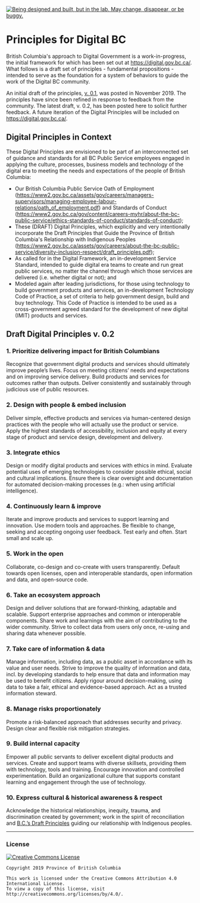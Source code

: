 <a id="devex-badge" rel="Exploration" href="https://github.com/BCDevExchange/assets/blob/master/README.md"><img alt="Being designed and built, but in the lab. May change, disappear, or be buggy." style="border-width:0" src="https://assets.bcdevexchange.org/images/badges/exploration.svg" title="Being designed and built, but in the lab. May change, disappear, or be buggy." /></a>

# Principles for Digital BC

British Columbia's approach to Digital Government is a work-in-progress, the initial framework for which has been set out at https://digital.gov.bc.ca/. What follows is a draft set of principles - fundamental propositions - intended to serve as the foundation for a system of behaviors to guide the work of the Digital BC community.

An initial draft of the principles, [v. 0.1](https://github.com/bcgov/digital-principles/blob/master/BC_Draft_Digital_Principles_v.0.1.pdf), was posted in November 2019. The principles have since been refined in response to feedback from the community. The latest draft, v. 0.2, has been posted here to solicit further feedback. A future iteration of the Digital Principles will be included on https://digital.gov.bc.ca/. 

## Digital Principles in Context

These Digital Principles are envisioned to be part of an interconnected set of guidance and standards for all BC Public Service employees engaged in applying the culture, processes, business models and technology of the digital era to meeting the needs and expectations of the people of British Columbia: 

* Our British Columbia Public Service Oath of Employment (https://www2.gov.bc.ca/assets/gov/careers/managers-supervisors/managing-employee-labour-relations/oath_of_employment.pdf) and Standards of Conduct (https://www2.gov.bc.ca/gov/content/careers-myhr/about-the-bc-public-service/ethics-standards-of-conduct/standards-of-conduct);
* These (DRAFT) Digital Principles, which explicitly and very intentionally incorporate the Draft Principles that Guide the Province of British Columbia's Relationship with Indigenous Peoples (https://www2.gov.bc.ca/assets/gov/careers/about-the-bc-public-service/diversity-inclusion-respect/draft_principles.pdf); 
* As called for in the Digital Framework, an in-development Service Standard, intended to guide digital era teams to create and run great public services, no matter the channel through which those services are delivered (i.e. whether digital or not); and
* Modeled again after leading jurisdictions, for those using technology to build government products and services, an in-development Technology Code of Practice, a set of criteria to help government design, build and buy technology. This Code of Practice is intended to be used as a cross-government agreed standard for the development of new digital (IMIT) products and services.

## Draft Digital Principles v. 0.2

### 1.       Prioritize delivering impact for British Columbians
Recognize that government digital products and services should ultimately improve people’s lives. Focus on meeting citizens’ needs and expectations and on improving service delivery. Build products and services for outcomes rather than outputs. Deliver consistently and sustainably through judicious use of public resources.

### 2.       Design with people & embed inclusion
Deliver simple, effective products and services via human-centered design practices with the people who will actually use the product or service. Apply the highest standards of accessibility, inclusion and equity at every stage of product and service design, development and delivery.

### 3.       Integrate ethics
Design or modify digital products and services with ethics in mind. Evaluate potential uses of emerging technologies to consider possible ethical, social and cultural implications. Ensure there is clear oversight and documentation for automated decision-making processes (e.g.: when using artificial intelligence).

### 4.       Continuously learn & improve
Iterate and improve products and services to support learning and innovation. Use modern tools and approaches. Be flexible to change, seeking and accepting ongoing user feedback. Test early and often. Start small and scale up.

### 5.       Work in the open
Collaborate, co-design and co-create with users transparently. Default towards open licenses, open and interoperable standards, open information and data, and open-source code.

### 6.       Take an ecosystem approach
Design and deliver solutions that are forward-thinking, adaptable and scalable. Support enterprise approaches and common or interoperable components. Share work and learnings with the aim of contributing to the wider community. Strive to collect data from users only once, re-using and sharing data whenever possible. 

### 7.       Take care of information & data
Manage information, including data, as a public asset in accordance with its value and user needs. Strive to improve the quality of information and data, incl. by developing standards to help ensure that data and information may be used to benefit citizens. Apply rigour around decision-making, using data to take a fair, ethical and evidence-based approach. Act as a trusted information steward.

### 8.       Manage risks proportionately
Promote a risk-balanced approach that addresses security and privacy. Design clear and flexible risk mitigation strategies.

### 9.       Build internal capacity
Empower all public servants to deliver excellent digital products and services. Create and support teams with diverse skillsets, providing them with technology, tools and training. Encourage innovation and controlled experimentation. Build an organizational culture that supports constant learning and engagement through the use of technology.

### 10.      Express cultural & historical awareness & respect
Acknowledge the historical relationships, inequity, trauma, and discrimination created by government; work in the spirit of reconciliation and [B.C.’s Draft Principles](https://www2.gov.bc.ca/assets/gov/careers/about-the-bc-public-service/diversity-inclusion-respect/draft_principles.pdf) guiding our relationship with Indigenous peoples. 

---
### License

[![Creative Commons License](https://i.creativecommons.org/l/by/4.0/88x31.png)](http://creativecommons.org/licenses/by/4.0/)

```
Copyright 2019 Province of British Columbia

This work is licensed under the Creative Commons Attribution 4.0 International License.
To view a copy of this license, visit http://creativecommons.org/licenses/by/4.0/.
```

